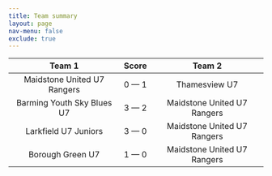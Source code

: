 ```yaml
---
title: Team summary
layout: page
nav-menu: false
exclude: true
---
```




|           Team 1            |    Score    |           Team 2            |
|:---------------------------:|:-----------:|:---------------------------:|
| Maidstone United U7 Rangers | 0 &mdash; 1 |        Thamesview U7        |
| Barming Youth Sky Blues U7  | 3 &mdash; 2 | Maidstone United U7 Rangers |
|    Larkfield U7 Juniors     | 3 &mdash; 0 | Maidstone United U7 Rangers |
|      Borough Green U7       | 1 &mdash; 0 | Maidstone United U7 Rangers |

 <br /><br /><br />